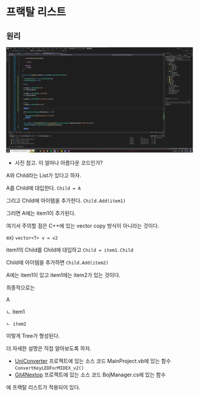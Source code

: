 # 프랙탈 리스트
## 원리
![Fractal-List](../Resources/fractal_list_2.png)
- 사진 참고. 이 얼마나 아름다운 코드인가?

A와 Child라는 List가 있다고 하자.

A를 Child에 대입한다. `Child = A`

그리고 Child에 아이템을 추가한다. `Child.Add(item1)`

그러면 A에는 item1이 추가된다.

여기서 주의할 점은 C++에 있는 vector copy 방식이 아니라는 것이다.

ex) `vector<T> v = v2`

item1의 Child를 Child에 대입하고 `Child = item1.Child`

Child에 아이템을 추가하면 `Child.Add(item2)`

A에는 item1이 있고 item1에는 item2가 있는 것이다.

최종적으로는

A

ㄴ item1
    
    ㄴ item2

이렇게 Tree가 형성된다.

더 자세한 설명은 직접 알아보도록 하자.
- [UniConverter](https://github.com/MineEric64/UniConverter-Project) 프로젝트에 있는 소스 코드 MainProject.vb에 있는 함수 `ConvertKeyLEDForMIDEX_v2()`
- [Git4Nextop](https://github.com/MineEric64/Git4Nextop) 프로젝트에 있는 소스 코드 BojManager.cs에 있는 함수

에 프랙탈 리스트가 적용되어 있다.
